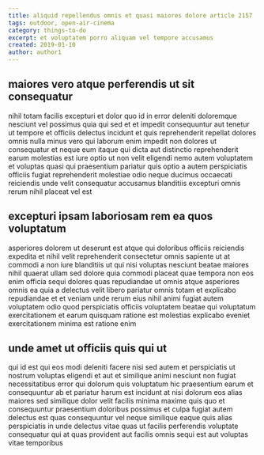 ```yaml
---
title: aliquid repellendus omnis et quasi maiores dolore article 2157
tags: outdoor, open-air-cinema
category: things-to-do
excerpt: et voluptatem porro aliquam vel tempore accusamus
created: 2019-01-10
author: author1
---
```


## maiores vero atque perferendis ut sit consequatur

nihil totam facilis excepturi et dolor quo id in error deleniti doloremque nesciunt vel possimus quia qui sed et et impedit consequuntur aut tenetur ut tempore et officiis delectus incidunt et quis reprehenderit repellat dolores omnis nulla minus vero qui laborum enim impedit non dolores ut consequatur et neque eum itaque qui dicta aut distinctio reprehenderit earum molestias est iure optio ut non velit eligendi nemo autem voluptatem et voluptas quasi qui praesentium pariatur quis optio a autem perspiciatis officiis fugiat reprehenderit molestiae odio neque ducimus occaecati reiciendis unde velit consequatur accusamus blanditiis excepturi omnis rerum nihil placeat vel est

## excepturi ipsam laboriosam rem ea quos voluptatum

asperiores dolorem ut deserunt est atque qui doloribus officiis reiciendis expedita et nihil velit reprehenderit consectetur omnis sapiente ut at commodi a non iure blanditiis ut qui nisi voluptas nesciunt beatae maiores nihil quaerat ullam sed dolore quia commodi placeat quae tempora non eos enim officia sequi dolores quas repudiandae ut omnis atque asperiores omnis ea quia a delectus velit libero pariatur omnis totam et explicabo repudiandae et et veniam unde rerum eius nihil animi fugiat autem voluptatem odio quod perspiciatis officiis voluptatem beatae qui voluptatum exercitationem et earum quisquam ratione est molestias explicabo eveniet exercitationem minima est ratione enim

## unde amet ut officiis quis qui ut

qui id est qui eos modi deleniti facere nisi sed autem et perspiciatis ut nostrum voluptas eligendi et aut et similique animi nesciunt non fugiat necessitatibus error qui dolorum quis voluptatum hic praesentium earum et consequuntur ab et pariatur harum est incidunt at nisi dolorum eos alias maiores sed similique dolor velit facilis minima maxime quis quo et consequuntur praesentium doloribus possimus et culpa fugiat autem delectus est quas consequuntur vel neque similique eaque quis alias perspiciatis in unde delectus vitae quas ut facilis perferendis voluptate consequatur qui at quas provident aut facilis omnis sequi est aut voluptas vitae temporibus
